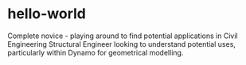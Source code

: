 # hello-world
Complete novice - playing around to find potential applications in Civil Engineering
Structural Engineer looking to understand potential uses, particularly within Dynamo for geometrical modelling.

